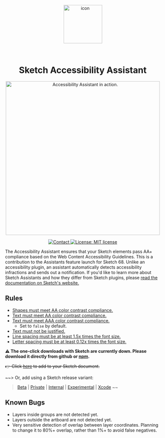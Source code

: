 <p align="center">
  <img align="center" src="https://i.imgur.com/ijYtOhk.png" width="125" alt="icon">
</p>
<br>
  <h1 align="center">Sketch Accessibility Assistant</h1>
 <p align="center">
  <img src="https://i.imgur.com/OvLMEjK.png" width="500" alt="Accessibility Assistant in action.">
</p>
  <p align="center">
    <a href="mailto:ygis@mit.edu">
      <img src="https://img.shields.io/badge/Sketch-68+-blue.svg?style=flat" alt="Contact">
    </a>
    <a href="https://opensource.org/licenses/MIT">
      <img src="https://img.shields.io/badge/License-MIT-blue.svg" alt="License: MIT license">
    </a>
  </p>
</h1>

The Accessibility Assistant ensures that your Sketch elements pass AA+ compliance based on the Web Content Accessibility Guidelines. This is a contribution to the Assistants feature launch for Sketch 68. Unlike an accessibility plugin, an assistant automatically detects accessibility infractions and sends out a notification. If you'd like to learn more about Sketch Assistants and how they differ from Sketch plugins, please [read the documentation on Sketch's website.](https://www.sketch.com/docs/assistants/)

## Rules

- [Shapes must meet AA color contrast compliance.](https://github.com/ygev/sketch-accessibility-assistant/tree/main/src/rules/aa-contrast-shape)
- [Text must meet AA color contrast compliance.](https://github.com/ygev/sketch-accessibility-assistant/tree/main/src/rules/aa-contrast-text)
- [Text must meet AAA color contrast compliance.](https://github.com/ygev/sketch-accessibility-assistant/tree/main/src/rules/aaa-contrast-text)
  - Set to `false` by default.
- [Text must not be justified.](https://github.com/ygev/sketch-accessibility-assistant/tree/main/src/rules/text-not-justified)
- [Line spacing must be at least 1.5x times the font size.](https://github.com/ygev/sketch-accessibility-assistant/tree/main/src/rules/text-line-height)
- [Letter spacing must be at least 0.12x times the font size.](https://github.com/ygev/sketch-accessibility-assistant/tree/main/src/rules/text-letter-spacing)

**⚠️ The one-click downloads with Sketch are currently down. Please download it directly from github or [npm](https://www.npmjs.com/package/sketch-accessibility-assistant).**

~~👉 Click [here](https://add-sketch-assistant.now.sh/api/main?pkg=@ygev/sketch-accessibility-assistant)
to add to your Sketch document.~~

~~> Or, add using a Sketch release variant:
> [Beta](https://add-sketch-assistant.now.sh/api/main?variant=beta&pkg=@ygev/sketch-accessibility-assistant)
> |
> [Private](https://add-sketch-assistant.now.sh/api/main?variant=private&pkg=@ygev/sketch-accessibility-assistant)
> |
> [Internal](https://add-sketch-assistant.now.sh/api/main?variant=internal&pkg=@ygev/sketch-accessibility-assistant)
> |
> [Experimental](https://add-sketch-assistant.now.sh/api/main?variant=experimental&pkg=@ygev/sketch-accessibility-assistant)
> |
> [Xcode](https://add-sketch-assistant.now.sh/api/main?variant=xcode&pkg=@ygev/sketch-accessibility-assistant)
~~

## Known Bugs
- Layers inside groups are not detected yet.
- Layers outside the artboard are not detected yet.
- Very sensitive detection of overlap between layer coordinates. Planning to change it to 80%+ overlap, rather than 1%+ to avoid false negatives.
